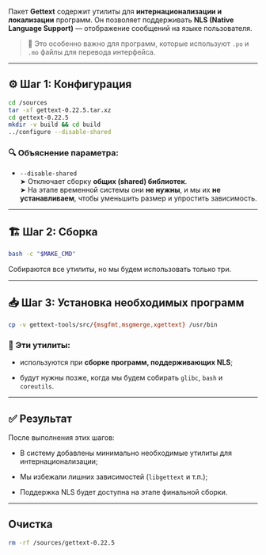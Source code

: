 
Пакет **Gettext** содержит утилиты для **интернационализации и локализации** программ. Он позволяет поддерживать **NLS (Native Language Support)** — отображение сообщений на языке пользователя.

> 🧠 Это особенно важно для программ, которые используют `.po` и `.mo` файлы для перевода интерфейса.

---

## ⚙️ Шаг 1: Конфигурация

```bash
cd /sources
tar -xf gettext-0.22.5.tar.xz 
cd gettext-0.22.5
mkdir -v build && cd build
../configure --disable-shared
```

### 🔍 Объяснение параметра:

- `--disable-shared`  
    ➤ Отключает сборку **общих (shared) библиотек**.  
    ➤ На этапе временной системы они **не нужны**, и мы их **не устанавливаем**, чтобы уменьшить размер и упростить зависимость.
    

---

## 🏗️ Шаг 2: Сборка

```bash
bash -c "$MAKE_CMD"
```

Собираются все утилиты, но мы будем использовать только три.

---

## 📥 Шаг 3: Установка необходимых программ

```bash
cp -v gettext-tools/src/{msgfmt,msgmerge,xgettext} /usr/bin
```

### 📌 Эти утилиты:

- используются при **сборке программ, поддерживающих NLS**;
    
- будут нужны позже, когда мы будем собирать `glibc`, `bash` и `coreutils`.
    

---

## ✅ Результат

После выполнения этих шагов:

- В систему добавлены минимально необходимые утилиты для интернационализации;
    
- Мы избежали лишних зависимостей (`libgettext` и т.п.);
    
- Поддержка NLS будет доступна на этапе финальной сборки.


---

## Очистка

```bash
rm -rf /sources/gettext-0.22.5
```

